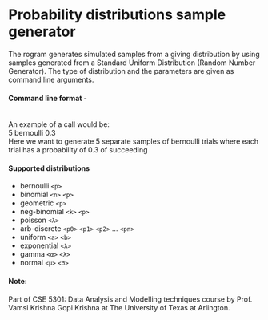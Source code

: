 # Probability distributions sample generator

The rogram generates simulated samples from a giving distribution by using samples generated from a Standard Uniform Distribution (Random Number Generator).
The type of distribution and the parameters are given as command line arguments.

#### Command line format -

<number-of-samples> <distribution> <parameters>     
An example of a call would be:        
5 bernoulli 0.3     
Here we want to generate 5 separate samples of bernoulli trials where each trial has a probability of 0.3 of succeeding     
  
#### Supported distributions

- bernoulli `<p>`
- binomial `<n>` `<p>`
- geometric `<p>`
- neg-binomial `<k>` `<p>`
- poisson `<λ>`
- arb-discrete `<p0>` `<p1>` `<p2>` … `<pn>`
- uniform `<a>` `<b>`
- exponential `<λ>`
- gamma `<α>` `<λ>`
- normal `<μ>` `<σ>`



#### Note:
Part of CSE 5301: Data Analysis and Modelling techniques course by Prof. Vamsi Krishna Gopi Krishna at The University of Texas at Arlington.

